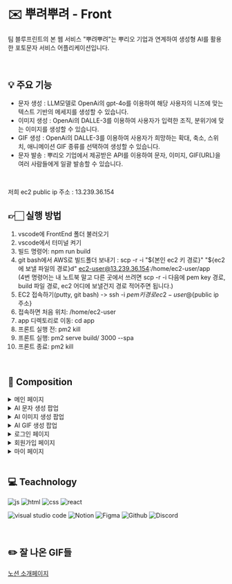 # :envelope: 뿌려뿌려 - Front
팀 블루프린트의 본 웹 서비스 "뿌려뿌려"는 뿌리오 기업과 연계하여 생성형 AI를 활용한 포토문자 서비스 어플리케이션입니다. 

<br/>

## :bulb: 주요 기능
- 문자 생성 : LLM모델로 OpenAi의 gpt-4o를 이용하여 해당 사용자의 니즈에 맞는 텍스트 기반의 메세지를 생성할 수 있습니다.
- 이미지 생성 : OpenAi의 DALLE-3를 이용하여 사용자가 입력한 조직, 분위기에 맞는 이미지를 생성할 수 있습니다.
- GIF 생성 : OpenAi의 DALLE-3를 이용하여 사용자가 희망하는 확대, 축소, 스위치, 애니메이션 GIF 종류를 선택하여 생성할 수 있습니다.
- 문자 발송 : 뿌리오 기업에서 제공받은 API를 이용하여 문자, 이미지, GIF(URL)을 여러 사람들에게 일괄 발송할 수 있습니다.

<br/>

저희 ec2 public ip 주소 : 13.239.36.154
<br/>
## 👉🏻 실행 방법
1. vscode에 FrontEnd 폴더 불러오기
2. vscode에서 터미널 켜기
3. 빌드 명령어: npm run build
4. git bash에서 AWS로 빌드폴더 보내기 : scp -r -i "${본인 ec2 키 경로}" "${ec2에 보낼 파일의 경로}d" [ec2-user@13.239.36.154](mailto:ec2-user@13.239.36.154):/home/ec2-user/app
<br/>(4번 명령어는 내 노트북 말고 다른 곳에서 쓰려면 scp -r -i 다음에 pem key 경로, build 파일 경로, ec2 어디에 보낼건지 경로 적어주면 됩니다.)
5. EC2 접속하기(putty, git bash) -> ssh -i ${pem 키 경로}ec2-user@${public ip 주소}
6. 접속하면 처음 위치: /home/ec2-user
7. app 디렉토리로 이동: cd app
8.  프론트 실행 전: pm2 kill
9. 프론트 실행: pm2 serve build/ 3000 --spa
10. 프론트 종료: pm2 kill
 
<br/>

## 📝 Composition
<details>
<summary>메인 페이지</summary>
<div markdown="1">
  <br/>
기본 <br/>
<img width="580" alt="메인화면" src="https://github.com/user-attachments/assets/c0540202-f61a-4649-a118-71378fc10855">
<br/><br/>
문자 <br/>
<br/><br/>
문자 + 이미지 <br/>
<img width="580" alt="문자 + 이미지" src="https://github.com/user-attachments/assets/e49228d1-a3dd-4bda-b266-faf0cddcf7f2">

<br/><br/>
문자 + gif <br/>
<img width="580" alt="문자 + gif" src="https://github.com/user-attachments/assets/3c8fe825-9ffd-403c-a0d1-be9d592dd26c">


</div>
</details>

<details>
<summary>AI 문자 생성 팝업</summary>
<div markdown="1">
<br/>
AI 문자 생성 탭
<br/>
<img width="600" alt="AI 문자 생성 탭" src="https://github.com/user-attachments/assets/1d63c8b2-5a60-4a61-a064-b71bb51c4eec">
<br/><br/>
문자 생성 결과
<br/>
<img width="580" alt="문자 생성 결과" src="https://github.com/user-attachments/assets/1d192585-95ca-411b-bdc9-e1afdff7b661">


</div>
</details>
<details>
<summary>AI 이미지 생성 팝업</summary>
<div markdown="1">
<br/>AI 이미지 생성 탭<br/>
<img width="602" alt="AI 이미지 생성 탭" src="https://github.com/user-attachments/assets/556280ca-a1f4-4efb-94f0-cb75e40f52c0">
<br/><br/>이미지 생성 결과<br/>
<img width="602" alt="이미지 생성 결과" src="https://github.com/user-attachments/assets/bc8e5bbe-b548-4ca9-a929-fe386643d30d">


</div>
</details>
<details>
<summary>AI GIF 생성 팝업</summary>
<div markdown="1">
<br/>AI gif 생성 탭<br/>
<img width="580" alt="AI gif 생성 탭" src="https://github.com/user-attachments/assets/5213d988-2e34-4668-9259-ec3309c1585f">
<br/><br/>gif 생성 결과<br/>
<img width="580" alt="gif 생성 결과" src="https://github.com/user-attachments/assets/35c8f5d4-8812-490d-b62c-b541705dfd63">


</div>
</details>
<details>
<summary>로그인 페이지</summary>
<div markdown="1">
<br/>로그인 화면 <br/>
<img width="580" alt="로그인화면" src="https://github.com/user-attachments/assets/0d400beb-ab3b-458a-ba35-5ebb7d0d6c05">

</div>
</details>
<details>
<summary>회원가입 페이지</summary>
<div markdown="1">
<br/>회원가입 화면 <br/>
<img width="580" alt="회원가입화면" src="https://github.com/user-attachments/assets/8210164b-f89e-45d4-b953-ad648b481529">

</div>
</details>
<details>
<summary>마이 페이지</summary>
<div markdown="1">
<br/>마이페이지 화면 <br/>
</div>
</details>

<br/>

## 💻 Teachnology
![js](https://img.shields.io/badge/JavaScript-F7DF1E?style=for-the-badge&logo=JavaScript&logoColor=white)
![html](https://img.shields.io/badge/HTML5-E34F26?style=for-the-badge&logo=html5&logoColor=white)
![css](https://img.shields.io/badge/CSS3-1572B6?style=for-the-badge&logo=css3&logoColor=white)
![react](https://img.shields.io/badge/React-20232A?style=for-the-badge&logo=react&logoColor=61DAFB)

![visual studio code](https://img.shields.io/badge/Visual_Studio_Code-0078D4?style=for-the-badge&logo=visual%20studio%20code&logoColor=white)
![Notion](https://img.shields.io/badge/Notion-%23000000.svg?style=for-the-badge&logo=notion&logoColor=white)
![Figma](https://img.shields.io/badge/Figma-F24E1E?style=for-the-badge&logo=figma&logoColor=white)
![Github](https://img.shields.io/badge/GitHub-100000?style=for-the-badge&logo=github&logoColor=white)
![Discord](https://img.shields.io/badge/Discord-7289DA?style=for-the-badge&logo=discord&logoColor=white)

<br/>

## ✏️ 잘 나온 GIF들
[노션 소개페이지](https://www.notion.so/b44fcc8ccca34346ba369bee6098a83b)
